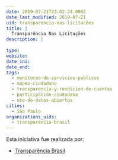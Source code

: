 ```yaml
---
date: 2019-07-21T23:02:24.000Z
date_last_modified: 2019-07-21
uid: transparencia-nas-licitacões
title: |
  Transparência Nas Licitações
description: |
  
type: 
website: 
date_ini: 
date_end: 
tags:
  - monitoreo-de-servicios-publicos
  - mapeo-ciudadano
  - transparencia-y-rendicion-de-cuentas
  - participación-ciudadana
  - uso-de-datos-abiertos
cities: 
  - São Paulo
organizations_uids:
  - transparencia-brasil
---
```


Esta iniciativa fue realizada por:

- [Transparência Brasil](/organizaciones/transparencia-brasil)
